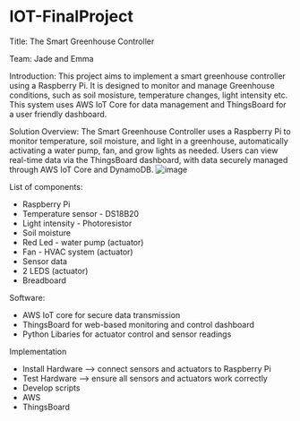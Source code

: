 # IOT-FinalProject
Title: The Smart Greenhouse Controller 

Team: Jade and Emma

Introduction: This project aims to implement a smart greenhouse controller using a Raspberry Pi. It is designed to monitor and manage Greenhouse conditions, such as soil mosisture, temperature changes, light intensity etc. This system uses AWS IoT Core for data management and ThingsBoard for a user friendly dashboard.

Solution Overview: 
The Smart Greenhouse Controller uses a Raspberry Pi to monitor temperature, soil moisture, and light in a greenhouse, automatically activating a water pump, fan, and grow lights as needed. Users can view real-time data via the ThingsBoard dashboard, with data securely managed through AWS IoT Core and DynamoDB.
![image](https://github.com/user-attachments/assets/7c12fcfd-d0e7-42f6-afc1-f6a7d7b53577)

List of components:
- Raspberry Pi
- Temperature sensor - DS18B20 
- Light intensity - Photoresistor
- Soil moisture
- Red Led - water pump (actuator)
- Fan - HVAC system (actuator)
- Sensor data
- 2 LEDS (actuator)
- Breadboard

Software:
- AWS IoT core for secure data transmission
- ThingsBoard for web-based monitoring and control dashboard
- Python Libaries for actuator control and sensor readings

Implementation
- Install Hardware --> connect sensors and actuators to Raspberry Pi
- Test Hardware --> ensure all sensors and actuators work correctly
- Develop scripts
- AWS 
- ThingsBoard

  


